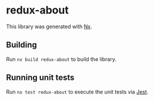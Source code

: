 # redux-about

This library was generated with [Nx](https://nx.dev).

## Building

Run `nx build redux-about` to build the library.

## Running unit tests

Run `nx test redux-about` to execute the unit tests via [Jest](https://jestjs.io).
